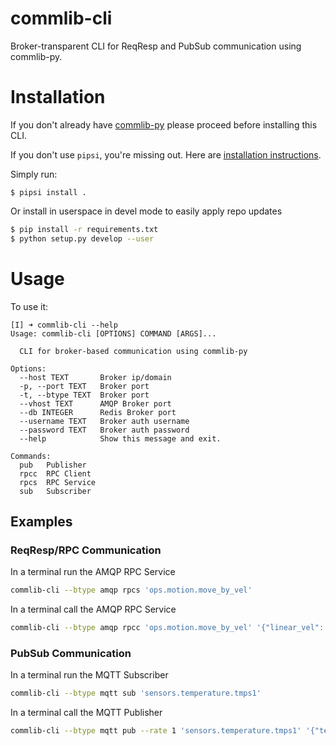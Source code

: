 # commlib-cli

Broker-transparent CLI for ReqResp and PubSub communication using commlib-py.


# Installation

If you don't already have [commlib-py](https://github.com/robotics-4-all/commlib-py) please proceed before
installing this CLI.

If you don't use `pipsi`, you're missing out.
Here are [installation instructions](https://github.com/mitsuhiko/pipsi#readme).

Simply run:

    $ pipsi install .

Or install in userspace in devel mode to easily apply repo updates

```bash
$ pip install -r requirements.txt
$ python setup.py develop --user
```

# Usage

To use it:

```
[I] ➜ commlib-cli --help
Usage: commlib-cli [OPTIONS] COMMAND [ARGS]...

  CLI for broker-based communication using commlib-py

Options:
  --host TEXT       Broker ip/domain
  -p, --port TEXT   Broker port
  -t, --btype TEXT  Broker port
  --vhost TEXT      AMQP Broker port
  --db INTEGER      Redis Broker port
  --username TEXT   Broker auth username
  --password TEXT   Broker auth password
  --help            Show this message and exit.

Commands:
  pub   Publisher
  rpcc  RPC Client
  rpcs  RPC Service
  sub   Subscriber

```

## Examples

### ReqResp/RPC Communication

In a terminal run the AMQP RPC Service

```bash
commlib-cli --btype amqp rpcs 'ops.motion.move_by_vel'
```

In a terminal call the AMQP RPC Service
```bash
commlib-cli --btype amqp rpcc 'ops.motion.move_by_vel' '{"linear_vel": 1.0, "angular_vel": 0.0}'
```

### PubSub Communication

In a terminal run the MQTT Subscriber

```bash
commlib-cli --btype mqtt sub 'sensors.temperature.tmps1'
```

In a terminal call the MQTT Publisher
```bash
commlib-cli --btype mqtt pub --rate 1 'sensors.temperature.tmps1' '{"temperature": 22.3}'
```
